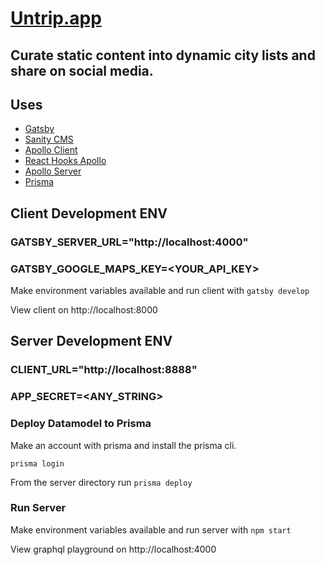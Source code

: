 # [Untrip.app](https://untrip.app)

## Curate static content into dynamic city lists and share on social media.

## Uses

- [Gatsby](https://www.gatsbyjs.org/)
- [Sanity CMS](https://www.sanity.io/)
- [Apollo Client](https://www.apollographql.com/docs/react/)
- [React Hooks Apollo](https://www.apollographql.com/docs/react/api/react-hooks/)
- [Apollo Server](https://www.apollographql.com/docs/apollo-server/)
- [Prisma](https://www.prisma.io/)

## Client Development ENV

### GATSBY_SERVER_URL="http://localhost:4000"

### GATSBY_GOOGLE_MAPS_KEY=<YOUR_API_KEY>

Make environment variables available and run client with `gatsby develop`

View client on http://localhost:8000

## Server Development ENV

### CLIENT_URL="http://localhost:8888"

### APP_SECRET=<ANY_STRING>

### Deploy Datamodel to Prisma

Make an account with prisma and install the prisma cli.

`prisma login`

From the server directory run `prisma deploy`

### Run Server

Make environment variables available and run server with `npm start`

View graphql playground on http://localhost:4000


